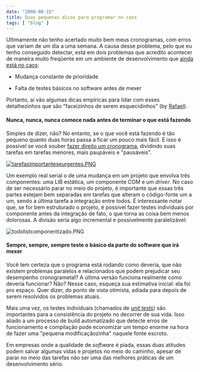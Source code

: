 ```yaml
---
date: "2008-08-15"
title: Duas pequenas dicas para programar no caos
tags: [ "blog" ]
---
```

Ultimamente não tenho acertado muito bem meus cronogramas, com erros que variam de um dia a uma semana. A causa desse problema, pelo que eu tenho conseguido detectar, está em dois problemas que acredito acontecer de maneira muito freqüente em um ambiente de desenvolvimento que [ainda está no caos](http://brazil.joelonsoftware.com/Articles/TheJoelTest.html):

	
  * Mudança constante de prioridade

	
  * Falta de testes básicos no software antes de mexer

Portanto, aí vão algumas dicas empíricas para lidar com esses detalhezinhos que são "faceizinhos de serem esquecidinhos" (by [Rafael](http://www.sk5.com.br)).

#### Nunca, nunca, nunca comece nada antes de terminar o que está fazendo

Simples de dizer, não? No entanto, se o que você está fazendo é tão pequeno quanto duas horas passa a ficar um pouco mais fácil. E isso é possível se você souber [fazer direito um cronograma](http://www.caloni.com.br/cronograma), dividindo suas tarefas em tarefas menores, mais paupáveis e "pausáveis".

[![tarefasimportanteseurgentes.PNG](/images/tarefasimportanteseurgentes.PNG)](http://www.caloni.com.br/todolist)

Um exemplo real serial o de uma mudança em um projeto que envolva três componentes: uma LIB estática, um componente COM e um _driver_. No caso de ser necessário parar no meio do projeto, é importante que essas três partes estejam bem separadas em tarefas que alteram o código-fonte um a um, sendo a última tarefa a integração entre todos. É interessante notar que, se for bem estruturado o projeto, é possível fazer testes individuais por componente antes da integração de fato, o que torna as coisa bem menos dolorosas. A divisão seria algo incremental e possivelmente paralelizável:

![todolistcomponentizado.PNG](/images/todolistcomponentizado.PNG)

#### Sempre, sempre, sempre teste o básico da parte do software que irá mexer

Você tem certeza que o programa está rodando como deveria, que não existem problemas paralelos e relacionados que podem prejudicar seu desempenho cronogrametal? A última versão funciona realmente como deveria funcionar? Não? Nesse caso, esqueça sua estimativa inicial: ela foi pro espaço. Quer dizer, do ponto de vista otimista, adiada para depois de serem resolvidos os problemas atuais.

Mais uma vez, os testes individuais (chamados de _[unit tests](http://en.wikipedia.org/wiki/Unit_testing)_) são importantes para a consistência do projeto no decorrer de sua vida. Isso aliado a um processo de build automatizado que detecte erros de funcionamento e compilação pode economizar um tempo enorme na hora de fazer uma "pequena modificaçãozinha" naquele fonte escroto.

Em empresas onde a qualidade de _software_ é piada, essas duas atitudes podem salvar algumas vidas e projetos no meio do caminho, apesar de parar no meio das tarefas não ser uma das melhores práticas de um desenvolvimento sério.
